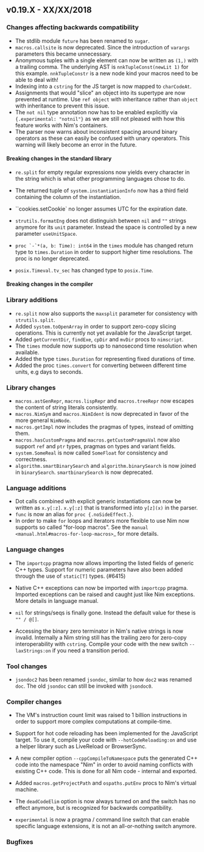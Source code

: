 ## v0.19.X - XX/XX/2018

### Changes affecting backwards compatibility

- The stdlib module ``future`` has been renamed to ``sugar``.
- ``macros.callsite`` is now deprecated. Since the introduction of ``varargs``
  parameters this became unnecessary.
- Anonymous tuples with a single element can now be written as ``(1,)`` with a
  trailing comma. The underlying AST is ``nnkTupleConst(newLit 1)`` for this
  example. ``nnkTupleConstr`` is a new node kind your macros need to be able
  to deal with!
- Indexing into a ``cstring`` for the JS target is now mapped
  to ``charCodeAt``.
- Assignments that would "slice" an object into its supertype are now prevented
  at runtime. Use ``ref object`` with inheritance rather than ``object`` with
  inheritance to prevent this issue.
- The ``not nil`` type annotation now has to be enabled explicitly
  via ``{.experimental: "notnil"}`` as we are still not pleased with how this
  feature works with Nim's containers.
- The parser now warns about inconsistent spacing around binary operators as
  these can easily be confused with unary operators. This warning will likely
  become an error in the future.


#### Breaking changes in the standard library

- ``re.split`` for empty regular expressions now yields every character in
  the string which is what other programming languages chose to do.
- The returned tuple of ``system.instantiationInfo`` now has a third field
  containing the column of the instantiation.

- ``cookies.setCookie` no longer assumes UTC for the expiration date.
- ``strutils.formatEng`` does not distinguish between ``nil`` and ``""``
  strings anymore for its ``unit`` parameter. Instead the space is controlled
  by a new parameter ``useUnitSpace``.

- ``proc `-`*(a, b: Time): int64`` in the ``times`` module has changed return type
  to ``times.Duration`` in order to support higher time resolutions.
  The proc is no longer deprecated.
- ``posix.Timeval.tv_sec`` has changed type to ``posix.Time``.

#### Breaking changes in the compiler

### Library additions

- ``re.split`` now also supports the ``maxsplit`` parameter for consistency
  with ``strutils.split``.
- Added ``system.toOpenArray`` in order to support zero-copy slicing
  operations. This is currently not yet available for the JavaScript target.
- Added ``getCurrentDir``, ``findExe``, ``cpDir`` and  ``mvDir`` procs to
  ``nimscript``.
- The ``times`` module now supports up to nanosecond time resolution when available.
- Added the type ``times.Duration`` for representing fixed durations of time.
- Added the proc ``times.convert`` for converting between different time units,
  e.g days to seconds.

### Library changes

- ``macros.astGenRepr``, ``macros.lispRepr`` and ``macros.treeRepr``
  now escapes the content of string literals consistently.
- ``macros.NimSym`` and ``macros.NimIdent`` is now deprecated in favor
  of the more general ``NimNode``.
- ``macros.getImpl`` now includes the pragmas of types, instead of omitting them.
- ``macros.hasCustomPragma`` and ``macros.getCustomPragmaVal`` now
  also support ``ref`` and ``ptr`` types, pragmas on types and variant
  fields.
- ``system.SomeReal`` is now called ``SomeFloat`` for consistency and
  correctness.
- ``algorithm.smartBinarySearch`` and ``algorithm.binarySearch`` is
  now joined in ``binarySearch``. ``smartbinarySearch`` is now
  deprecated.

### Language additions

- Dot calls combined with explicit generic instantiations can now be written
  as ``x.y[:z]``. ``x.y[:z]`` that is transformed into ``y[z](x)`` in the parser.
- ``func`` is now an alias for ``proc {.noSideEffect.}``.
- In order to make ``for`` loops and iterators more flexible to use Nim now
  supports so called "for-loop macros". See
  the `manual <manual.html#macros-for-loop-macros>`_ for more details.

### Language changes

- The `importcpp` pragma now allows importing the listed fields of generic
  C++ types. Support for numeric parameters have also been added through
  the use of `static[T]` types.
  (#6415)

- Native C++ exceptions can now be imported with `importcpp` pragma.
  Imported exceptions can be raised and caught just like Nim exceptions.
  More details in language manual.

- ``nil`` for strings/seqs is finally gone. Instead the default value for
  these is ``"" / @[]``.
- Accessing the binary zero terminator in Nim's native strings
  is now invalid. Internally a Nim string still has the trailing zero for
  zero-copy interoperability with ``cstring``. Compile your code with the
  new switch ``--laxStrings:on`` if you need a transition period.


### Tool changes

- ``jsondoc2`` has been renamed ``jsondoc``, similar to how ``doc2`` was renamed
  ``doc``. The old ``jsondoc`` can still be invoked with ``jsondoc0``.

### Compiler changes

- The VM's instruction count limit was raised to 1 billion instructions in
  order to support more complex computations at compile-time.

- Support for hot code reloading has been implemented for the JavaScript
  target. To use it, compile your code with `--hotCodeReloading:on` and use a
  helper library such as LiveReload or BrowserSync.

- A new compiler option `--cppCompileToNamespace` puts the generated C++ code
  into the namespace "Nim" in order to avoid naming conflicts with existing
  C++ code. This is done for all Nim code - internal and exported.

- Added ``macros.getProjectPath`` and ``ospaths.putEnv`` procs to Nim's virtual
  machine.

- The ``deadCodeElim`` option is now always turned on and the switch has no
  effect anymore, but is recognized for backwards compatibility.

- ``experimental`` is now a pragma / command line switch that can enable specific
  language extensions, it is not an all-or-nothing switch anymore.

### Bugfixes
